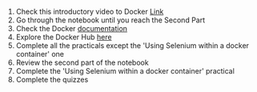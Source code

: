 1. Check this introductory video to Docker [Link](https://www.youtube.com/watch?v=Gjnup-PuquQ)
2. Go through the notebook until you reach the Second Part
3. Check the Docker [documentation](https://docs.docker.com/)
4. Explore the Docker Hub [here](https://hub.docker.com/explore/)
5. Complete all the practicals except the 'Using Selenium within a docker container' one
6. Review the second part of the notebook
7. Complete the 'Using Selenium within a docker container' practical
8. Complete the quizzes
